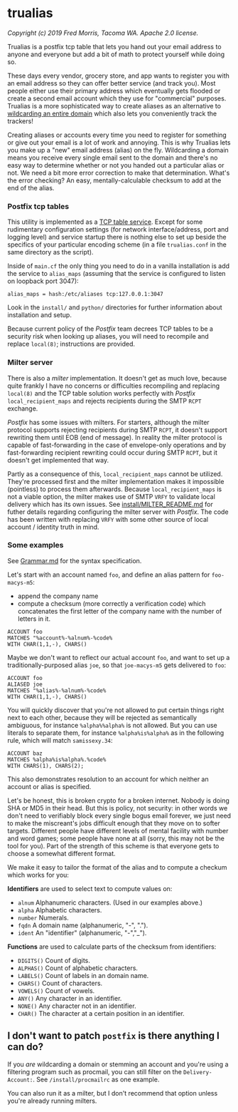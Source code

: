 # trualias

_Copyright (c) 2019 Fred Morris, Tacoma WA. Apache 2.0 license._

Trualias is a postfix tcp table that lets you hand out your email address to anyone and everyone but add a bit of math to
protect yourself while doing so.

These days every vendor, grocery store, and app wants to register you with an email address so they can offer better service
(and track you). Most people either use their primary address which eventually gets flooded or create a second email account
which they use for "commercial" purposes. Trualias is a more sophisticated way to create aliases as an alternative to
[wildcarding an entire domain](https://lewman.blog/2019/09/02/why-i-have-over-one-thousand-personal-email-addresses/) which also lets you conveniently track the trackers!

Creating aliases or accounts every time you need to register for something or give out your email is a lot of work and annoying.
This is why Trualias lets you make up a "new" email address (alias) on the fly. Wildcarding a domain means you receive every single email sent to the domain and there's no easy way to determine whether or not you handed out a particular alias or not. We need a bit more error correction to make that determination. What's the error checking? An easy,
mentally-calculable checksum to add at the end of the alias.

### Postfix tcp tables

This utility is implemented as a [TCP table service](http://www.postfix.org/tcp_table.5.html). Except for some rudimentary configuration settings (for network interface/address, port and logging level) and service startup there is nothing else to set up beside the specifics of your particular encoding scheme (in a file `trualias.conf` in the same directory as the script).

Inside of `main.cf` the only thing you need to do in a vanilla installation is add the service to `alias_maps` (assuming that the service is configured to listen on loopback port 3047):

```
alias_maps = hash:/etc/aliases tcp:127.0.0.1:3047
```

Look in the `install/` and `python/` directories for further information about installation and setup.

Because current
policy of the _Postfix_ team decrees TCP tables to be a security risk when looking up aliases, you will need to
recompile and replace `local(8)`; instructions are provided.

### Milter server

There is also a _milter_ implementation. It doesn't get as much love, because quite frankly I have no concerns
or difficulties recompiling and replacing `local(8)` and the TCP table solution works perfectly with _Postfix_ `local_recipient_maps` and rejects recipients during the SMTP `RCPT` exchange.

_Postfix_ has some issues with milters. For starters, although the milter protocol supports rejecting recipients
during SMTP `RCPT`, it doesn't support rewriting them until EOB (end of message). In reality the milter protocol
is capable of fast-forwarding in the case of envelope-only operations and by fast-forwarding recipient
rewriting could occur during SMTP `RCPT`, but it doesn't get implemented that way.

Partly as a consequence of this, `local_recipient_maps` cannot be utilized. They're processed first and the
milter implementation makes it impossible (pointless) to process them afterwards. Because `local_recipient_maps`
is not a viable option, the milter makes use of SMTP `VRFY` to validate local delivery which has its own issues.
See [install/MILTER_README.md](https://github.com/m3047/trualias/blob/fwm/install/MILTER_README.md) for futher
details regarding configuring the milter server with _Postfix_. The code has been written with replacing `VRFY`
with some other source of local account / identity truth in mind.

### Some examples

See [Grammar.md](https://github.com/m3047/trualias/blob/master/Grammar.md) for the syntax specification.

Let's start with an account named `foo`, and define an alias pattern for `foo-macys-m5`:

* append the company name
* compute a checksum (more correctly a verification code) which concatenates the first letter of the company name with the number of letters in it.

```
ACCOUNT foo
MATCHES "%account%-%alnum%-%code%
WITH CHAR(1,1,-), CHARS()
```

Maybe we don't want to reflect our actual account `foo`, and want to set up a traditionally-purposed alias `joe`, so that `joe-macys-m5` gets delivered to `foo`:

```
ACCOUNT foo
ALIASED joe
MATCHES "%alias%-%alnum%-%code%
WITH CHAR(1,1,-), CHARS()
```
You will quickly discover that you're not allowed to put certain things right next to each other, because they
will be rejected as semantically ambiguous, for instance `%alpha%%alpha%` is not allowed. But you can use literals to
separate them, for instance `%alpha%is%alpha%` as in the following rule, which will match `samissexy.34`:

```
ACCOUNT baz
MATCHES %alpha%is%alpha%.%code%
WITH CHARS(1), CHARS(2);
```

This also demonstrates resolution to an account for which neither an account or alias is specified.

Let's be honest, this is broken crypto for a broken internet. Nobody is doing SHA or MD5 in their head. But this is policy, not security: in other words we don't need to verifiably block every single bogus email forever, we just need to make the miscreant's jobs difficult enough that they move on to softer targets. Different people have different levels of mental facility with number and word games; some people have none at all (sorry, this may not be the tool for you). Part of the strength of this scheme is that everyone gets to choose a somewhat different format.

We make it easy to tailor the format of the alias and to compute a checkum which works for you:

**Identifiers** are used to select text to compute values on:

* `alnum` Alphanumeric characters. (Used in our examples above.)
* `alpha` Alphabetic characters.
* `number` Numerals.
* `fqdn` A domain name (alphanumeric, "-", ".").
* `ident` An "identifier" (alphanumeric, "-","_").

**Functions** are used to calculate parts of the checksum from identifiers:

* `DIGITS()` Count of digits.
* `ALPHAS()` Count of alphabetic characters.
* `LABELS()` Count of labels in an domain name.
* `CHARS()` Count of characters.
* `VOWELS()` Count of vowels.
* `ANY()` Any character in an identifier.
* `NONE()` Any character not in an identifier.
* `CHAR()` The character at a certain position in an identifier.

## I don't want to patch `postfix` is there anything I can do?

If you _are_ wildcarding a domain or stemming an account and you're using a filtering program such as procmail,
you can still filter on the `Delivery-Account:`. See `/install/procmailrc` as one example.

You can also run it as a milter, but I don't recommend that option unless you're already running milters.
